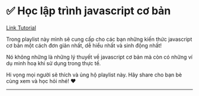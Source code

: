 # ✅ Học lập trình javascript cơ bản

[Link Tutorial](https://s.net.vn/xKSr)

Trong playlist này mình sẽ cung cấp cho các bạn những kiến thức javascript cơ bản một cách đơn giản nhất, dễ hiểu nhất và sinh động nhất!

Nó không những là những lý thuyết về javascript cơ bản mà còn có những ví dụ minh hoạ khi sử dụng trong thực tế.

Hi vọng mọi người sẽ thích và ủng hộ playlist này.
Hãy share cho bạn bè cùng xem và học hỏi nhé! ❤️

---

